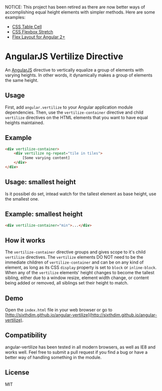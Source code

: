 NOTICE: This project has been retired as there are now better ways of accomplishing equal height elements with simpler methods. Here are some examples:
- [CSS Table Cell](https://www.w3schools.com/howto/howto_css_equal_height.asp)
- [CSS Flexbox Stretch](https://cssreference.io/flexbox/)
- [Flex Layout for Angular 2+](https://github.com/angular/flex-layout/wiki/Declarative-API-Overview)

# AngularJS Vertilize Directive

An [AngularJS](http://angularjs.org/) directive to vertically equalize a group of elements with varying heights. In other words, it dynamically makes a group of elements the same height.

## Usage
First, add `angular.vertilize` to your Angular application module dependencies. Then, use the `vertilize-container` directive and child `vertilize` directives on the HTML elements that you want to have equal heights maintained.

## Example
```html
<div vertilize-container>
    <div vertilize ng-repeat="tile in tiles">
        [Some varying content]
    </div>
</div>
```

## Usage: smallest height
Is it possibel do set, intead watch for the tallest element as base height, use the smallest one.

## Example: smallest height
```html
<div vertilize-container="min">...</div>
```

## How it works
The `vertilize-container` directive groups and gives scope to it's child `vertilize` directives. The `vertilize` elements DO NOT need to be the immediate children of `vertilize-container` and can be on any kind of element, as long as its CSS `display` property is set to `block` or `inline-block`. When any of the `vertilize` elements' height changes to become the tallest sibling, either due to a window resize, element width change, or content being added or removed, all siblings set their height to match.

## Demo
Open the `index.html` file in your web browser or go to [http://sixthdim.github.io/angular-vertilize](http://sixthdim.github.io/angular-vertilize).

## Compatibility
angular-vertilize has been tested in all modern browsers, as well as IE8 and works well. Feel free to submit a pull request if you find a bug or have a better way of handling something in the module.

## License
MIT
